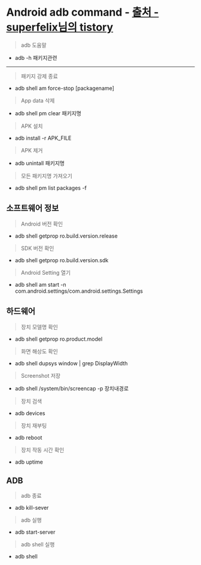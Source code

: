 Android adb command - [출처 - superfelix님의 tistory](https://superfelix.tistory.com/89)
===
> adb 도움말
* adb -h
패키지관련
---
> 패키지 강제 종료
* adb shell am force-stop [packagename]
> App data 삭제
* adb shell pm clear 패키지명
> APK 설치
* adb install -r APK_FILE
> APK 제거
* adb unintall 패키지명
> 모든 패키지명 가져오기
* adb shell pm list packages -f

소프트웨어 정보
---
> Android 버전 확인
* adb shell getprop ro.build.version.release
> SDK 버전 확인
* adb shell getprop ro.build.version.sdk
> Android Setting 열기
* adb shell am start -n com.android.settings/com.android.settings.Settings

하드웨어
---
> 장치 모델명 확인
* adb shell getprop ro.product.model
> 화면 해상도 확인
* adb shell dupsys window | grep DisplayWidth
> Screenshot 저장
* adb shell /system/bin/screencap -p 장치내경로
> 장치 검색
* adb devices
> 장치 재부팅
* adb reboot 
> 장치 작동 시간 확인
* adb uptime

ADB
---
> adb 종료
* adb kill-sever
> adb 실행
* adb start-server
> adb shell 실행
* adb shell
